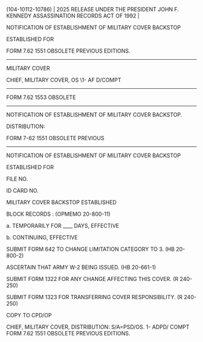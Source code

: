 (104-10112-10786) | 2025 RELEASE UNDER THE PRESIDENT JOHN F. KENNEDY ASSASSINATION RECORDS ACT OF 1992 |

NOTIFICATION OF ESTABLISHMENT
OF MILITARY COVER BACKSTOP

ESTABLISHED FOR

FORM
7.62 1551 OBSOLETE PREVIOUS EDITIONS.

---

MILITARY COVER

CHIEF, MILITARY COVER,
OS \1- AF D/COMPT

---

FORM
7.62 1553 OBSOLETE

---

NOTIFICATION OF ESTABLISHMENT
OF MILITARY COVER BACKSTOP.

DISTRIBUTION:

FORM
7-62 1551 OBSOLETE PREVIOUS

---

NOTIFICATION OF ESTABLISHMENT
OF MILITARY COVER BACKSTOP

ESTABLISHED FOR

FILE NO.

ID CARD NO.

MILITARY COVER BACKSTOP ESTABLISHED

BLOCK RECORDS :
(OPMEMO 20-800-11)

a. TEMPORARILY FOR ____ DAYS, EFFECTIVE

b. CONTINUING, EFFECTIVE

SUBMIT FORM 642 TO CHANGE LIMITATION CATEGORY TO 3.
(HB 20-800-2)

ASCERTAIN THAT ARMY W-2 BEING ISSUED.
(HB 20-661-1)

SUBMIT FORM 1322 FOR ANY CHANGE AFFECTING THIS COVER.
(R 240-250)

SUBMIT FORM 1323 FOR TRANSFERRING COVER RESPONSIBILITY.
(R 240-250)

COPY TO CPD/OP

CHIEF, MILITARY COVER,
DISTRIBUTION: S/A=PSD/OS. 1- ADPD/ COMPT
FORM
7.62 1551 OBSOLETE PREVIOUS EDITIONS.
